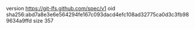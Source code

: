 version https://git-lfs.github.com/spec/v1
oid sha256:abd7a8e3e6e564294fe167c093dacd4efc108ad32775ca0d3c3fb989634a9ffd
size 357
